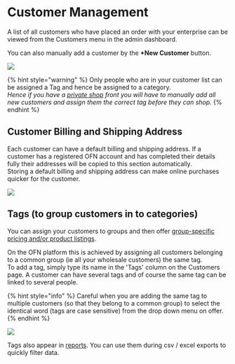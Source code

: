 # Customer Management

A list of all customers who have placed an order with your enterprise can be viewed from the Customers menu in the admin dashboard.

You can also manually add a customer by the **+New Customer** button.&#x20;

![](../../../.gitbook/assets/customer1.jpg)

{% hint style="warning" %}
Only people who are in your customer list can be assigned a Tag and hence be assigned to a category.\
_Hence if you have a_ [_private shop_](../private-shopfront.md) _front you will have to manually add all new customers and assign them the correct tag before they can shop._
{% endhint %}

## Customer Billing and Shipping Address

Each customer can have a default billing and shipping address.  If a customer has a registered OFN account and has completed their details fully their addresses will be copied to this section automatically.\
Storing a default billing and shipping address can make online purchases quicker for the customer.

![](../../../.gitbook/assets/customeraddress.jpg)

## Tags (to group customers in to categories)

You can assign your customers to groups and then offer [group-specific pricing and/or product listings](tags-and-tag-rules.md#customer-specific-pricing).

On the OFN platform this is achieved by assigning all customers belonging to a common group (ie all your wholesale customers) the same tag.\
To add a tag, simply type its name in the 'Tags' column on the Customers page. A customer can have several tags and of course the same tag can be linked to several people.&#x20;

{% hint style="info" %}
Careful when you are adding the same tag to multiple customers (so that they belong to a common group) to select the identical word (tags are case sensitive) from the drop down menu on offer.
{% endhint %}

![](../../../.gitbook/assets/customertags.jpg)

Tags also appear in [reports](../../reports/). You can use them during csv / excel exports to quickly filter data.
